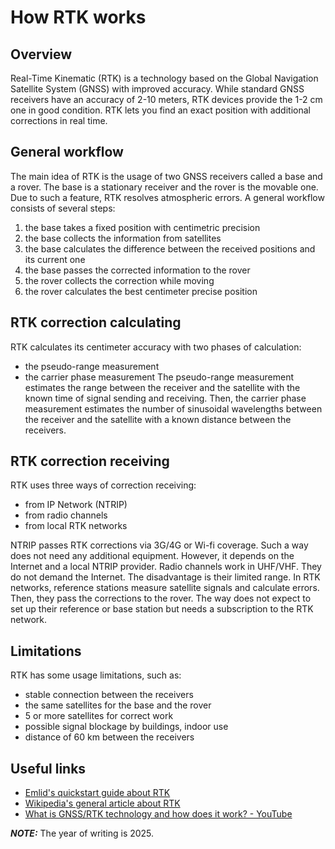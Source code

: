 # How RTK works

## Overview

Real-Time Kinematic (RTK) is a technology based on the Global Navigation Satellite System (GNSS) with improved accuracy. While standard GNSS receivers have an accuracy of 2-10 meters, RTK devices provide the 1-2 cm one in good condition. RTK lets you find an exact position with additional corrections in real time.

## General workflow

The main idea of RTK is the usage of two GNSS receivers called a base and a rover. The base is a stationary receiver and the rover is the movable one. Due to such a feature, RTK resolves atmospheric errors.
A general workflow consists of several steps:

1. the base takes a fixed position with centimetric precision
1. the base collects the information from satellites
1. the base calculates the difference between the received positions and its current one
1. the base passes the corrected information to the rover
1. the rover collects the correction while moving
1. the rover calculates the best centimeter precise position

## RTK correction calculating

RTK calculates its centimeter accuracy with two phases of calculation:

- the pseudo-range measurement
- the carrier phase measurement
The pseudo-range measurement estimates the range between the receiver and the satellite with the known time of signal sending and receiving.
Then, the carrier phase measurement estimates the number of sinusoidal wavelengths between the receiver and the satellite with a known distance between the receivers.

## RTK correction receiving

RTK uses three ways of correction receiving:

- from IP Network (NTRIP)
- from radio channels
- from local RTK networks

NTRIP passes RTK corrections via 3G/4G or Wi-fi coverage. Such a way does not need any additional equipment. However, it depends on the Internet and a local NTRIP provider.
Radio channels work in UHF/VHF. They do not demand the Internet. The disadvantage is their limited range.
In RTK networks, reference stations measure satellite signals and calculate errors. Then, they pass the corrections to the rover. The way does not expect to set up their reference or base station but needs a subscription to the RTK network.

## Limitations

RTK has some usage limitations, such as:

- stable connection between the receivers
- the same satellites for the base and the rover
- 5 or more satellites for correct work
- possible signal blockage by buildings, indoor use
- distance of 60 km between the receivers

## Useful links

- [Emlid's quickstart guide about RTK](https://docs.emlid.com/reachrx/quickstart/rtk-introduction/)
- [Wikipedia's general article about RTK](https://en.wikipedia.org/wiki/Real-time_kinematic_positioning)
- [What is GNSS/RTK technology and how does it work? - YouTube](https://www.youtube.com/watch?v=k49sUW7vkY4)

**_NOTE:_** The year of writing is 2025.

